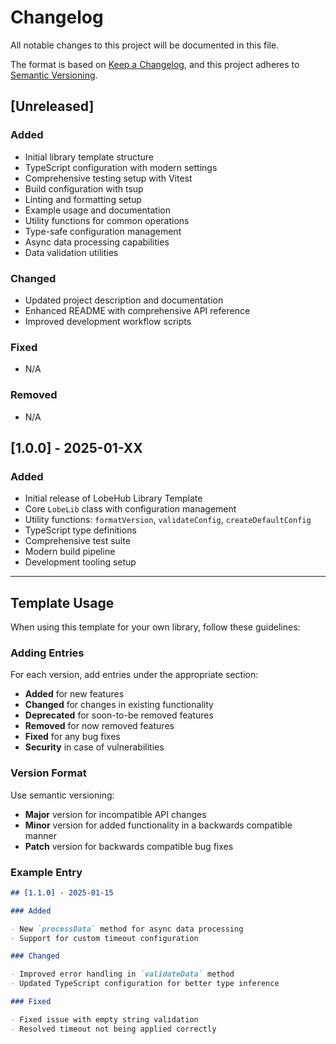 # Changelog

All notable changes to this project will be documented in this file.

The format is based on [Keep a Changelog](https://keepachangelog.com/en/1.0.0/),
and this project adheres to [Semantic Versioning](https://semver.org/spec/v2.0.0.html).

## \[Unreleased]

### Added

- Initial library template structure
- TypeScript configuration with modern settings
- Comprehensive testing setup with Vitest
- Build configuration with tsup
- Linting and formatting setup
- Example usage and documentation
- Utility functions for common operations
- Type-safe configuration management
- Async data processing capabilities
- Data validation utilities

### Changed

- Updated project description and documentation
- Enhanced README with comprehensive API reference
- Improved development workflow scripts

### Fixed

- N/A

### Removed

- N/A

## \[1.0.0] - 2025-01-XX

### Added

- Initial release of LobeHub Library Template
- Core `LobeLib` class with configuration management
- Utility functions: `formatVersion`, `validateConfig`, `createDefaultConfig`
- TypeScript type definitions
- Comprehensive test suite
- Modern build pipeline
- Development tooling setup

---

## Template Usage

When using this template for your own library, follow these guidelines:

### Adding Entries

For each version, add entries under the appropriate section:

- **Added** for new features
- **Changed** for changes in existing functionality
- **Deprecated** for soon-to-be removed features
- **Removed** for now removed features
- **Fixed** for any bug fixes
- **Security** in case of vulnerabilities

### Version Format

Use semantic versioning:

- **Major** version for incompatible API changes
- **Minor** version for added functionality in a backwards compatible manner
- **Patch** version for backwards compatible bug fixes

### Example Entry

```markdown
## [1.1.0] - 2025-01-15

### Added

- New `processData` method for async data processing
- Support for custom timeout configuration

### Changed

- Improved error handling in `validateData` method
- Updated TypeScript configuration for better type inference

### Fixed

- Fixed issue with empty string validation
- Resolved timeout not being applied correctly
```
